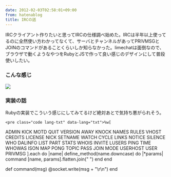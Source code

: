 ```yaml
---
date: 2012-02-03T02:58:01+09:00
from: hatenablog
title: IRCの話
---
```


<p>IRCクライアント作りたいと思ってIRCの仕様調べ始めた。IRCは半年以上使ってるのに全然使い方わかってなくて、サーバとチャンネルがあってPRIVMSGとJOINのコマンドがあることくらいしか知らなかった。limechatは面倒なので、ブラウザで動くようなやつをRubyとJSで作って良い感じのデザインにして普段使いしたい。</p>

<div class="section">
    <h3>こんな感じ</h3>
    <p><img src="http://dl.dropbox.com/u/5978869/image/20120203_195120.png" class="frame"></p>

</div>
<div class="section">
    <h3>実装の話</h3>
    <p>Rubyの実装でこういう感じにしてみてるけど絶対あとで気持ち悪がられそう。</p>

    <pre class="code lang-txt" data-lang="txt">%w[
  ADMIN   KICK    MOTD     QUIT     VERSION
  AWAY    KNOCK   NAMES    RULES    VHOST
  CREDITS LICENSE NICK     SETNAME  WATCH
  CYCLE   LINKS   NOTICE   SILENCE  WHO
  DALINFO LIST    PART     STATS    WHOIS
  INVITE  LUSERS  PING     TIME     WHOWAS
  ISON    MAP     PONG     TOPIC    PASS
  JOIN    MODE    USERHOST USER     PRIVMSG
].each do |name|
  define_method(name.downcase) do |*params|
    command [name, params].flatten.join(" ")
  end
end

def command(msg)
  @socket.write(msg + "\r\n")
end</pre>

</div>
